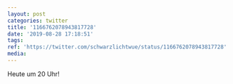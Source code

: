 ```yaml
---
layout: post
categories: twitter
title: '1166762078943817728'
date: '2019-08-28 17:18:51'
tags: 
ref: 'https://twitter.com/schwarzlichtwue/status/1166762078943817728'
media:
---
```

Heute um 20 Uhr! 

